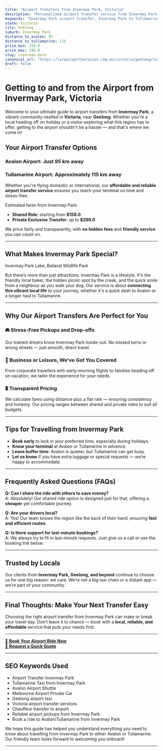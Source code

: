 ```yaml
---
title: "Airport Transfers from Invermay Park, Victoria"
description: "Personalised airport transfer service from Invermay Park to Avalon and Tullamarine airports. Enjoy a smooth, affordable ride with us!"
keywords: "Invermay Park airport transfer, Invermay Park to Tullamarine, Invermay Park to Avalon, airport taxi Invermay Park, private airport transfer Invermay Park, shared ride Invermay Park, Invermay Park transfers, airport shuttle Invermay Park, book Invermay Park airport taxi, affordable Invermay Park airport transfer, Invermay Park airport transfer service, airport transfer Geelong, airport transfer Melbourne, Melbourne airport taxi, airport transfers Victoria, Tullamarine airport shuttle, Avalon airport transfers, Melbourne private transfer, airport transport services Melbourne"
state: Victoria
city: Geelong
suburb: Invermay Park
distance_to_avalon: 95
distance_to_tullamarine: 115
price_min: 158.0
price_max: 296.0
slug: invermay-park
canonical_url: "https://laraairportservices.com.au/victoria/geelong/invermay-park/"
draft: false
---
```


# Getting to and from the Airport from Invermay Park, Victoria

Welcome to your ultimate guide to airport transfers from **Invermay Park**, a vibrant community nestled in **Victoria**, near **Geelong**. Whether you're a local heading off on holiday or a visitor exploring what this region has to offer, getting to the airport shouldn't be a hassle — and that's where we come in!

## Your Airport Transfer Options

### Avalon Airport: Just 95 km away  
### Tullamarine Airport: Approximately 115 km away

Whether you're flying domestic or international, our **affordable and reliable airport transfer service** ensures you reach your terminal on time and stress-free.

Estimated fares from Invermay Park:
- **Shared Ride**: starting from **$158.0**
- **Private Exclusive Transfer**: up to **$296.0**

We price fairly and transparently, with **no hidden fees** and **friendly service** you can count on.

---

## What Makes Invermay Park Special?

Invermay Park Lake, Ballarat Wildlife Park

But there’s more than just attractions. Invermay Park is a lifestyle. It's the friendly local baker, the hidden picnic spot by the creek, and the quick smile from a neighbour as you walk your dog. Our service is about **connecting this vibrant local life** to your journey, whether it's a quick dash to Avalon or a longer haul to Tullamarine.

---

## Why Our Airport Transfers Are Perfect for You

### 🚘 Stress-Free Pickups and Drop-offs
Our trained drivers know Invermay Park inside-out. No missed turns or wrong streets — just smooth, direct travel.

### 💼 Business or Leisure, We’ve Got You Covered
From corporate travellers with early-morning flights to families heading off on vacation, we tailor the experience for your needs.

### 💲 Transparent Pricing
We calculate fares using distance plus a flat rate — ensuring consistency and honesty. Our pricing ranges between shared and private rides to suit all budgets.

---

## Tips for Travelling from Invermay Park

- **Book early** to lock in your preferred time, especially during holidays.
- **Know your terminal** at Avalon or Tullamarine in advance.
- **Leave buffer time**: Avalon is quieter, but Tullamarine can get busy.
- **Let us know** if you have extra luggage or special requests — we’re happy to accommodate.

---

## Frequently Asked Questions (FAQs)

**Q: Can I share the ride with others to save money?**  
A: Absolutely! Our shared ride option is designed just for that, offering a **cheaper** yet comfortable journey.

**Q: Are your drivers local?**  
A: Yes! Our team knows the region like the back of their hand, ensuring **fast and efficient routes**.

**Q: Is there support for last-minute bookings?**  
A: We always try to fit in last-minute requests. Just give us a call or use the booking link below.

---

## Trusted by Locals

Our clients from **Invermay Park, Geelong, and beyond** continue to choose us for one big reason: we care. We’re not a big taxi chain or a distant app — we’re part of your community.

---

## Final Thoughts: Make Your Next Transfer Easy

Choosing the right airport transfer from Invermay Park can make or break your travel day. Don’t leave it to chance — book with a **local, reliable, and affordable** service that puts your needs first.

---

[📅 **Book Your Airport Ride Now**](https://laraairportservices.square.site/s/appointments)  
[📧 **Request a Quick Quote**](https://laraairportservices.square.site/contact-us)

---

## SEO Keywords Used
- Airport Transfer Invermay Park
- Tullamarine Taxi from Invermay Park
- Avalon Airport Shuttle
- Melbourne Airport Private Car
- Geelong airport taxi
- Victoria airport transfer services
- Chauffeur transfer to airport
- Reliable airport pickups from Invermay Park
- Book a ride to Avalon/Tullamarine from Invermay Park

We hope this guide has helped you understand everything you need to know about travelling from Invermay Park to either Avalon or Tullamarine. Our friendly team looks forward to welcoming you onboard!

---
